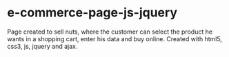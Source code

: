 # e-commerce-page-js-jquery


Page created to sell nuts, where the customer can select the product he wants in a shopping cart, enter his data and buy online. Created with html5, css3, js, jquery and ajax.
